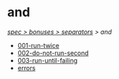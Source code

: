 # and

*[spec > bonuses > separators](..) > and*

* [001-run-twice](./001-run-twice)
* [002-do-not-run-second](./002-do-not-run-second)
* [003-run-until-failing](./003-run-until-failing)
* [errors](./errors)
